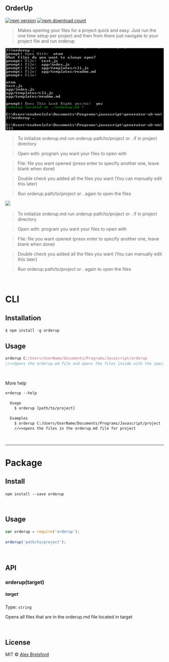 ## OrderUp

[![npm version](https://img.shields.io/npm/v/orderup.svg)](https://www.npmjs.com/package/orderup)
[![npm download count](http://img.shields.io/npm/dm/orderup.svg?style=flat)](http://npmjs.org/orderup)

> Makes opening your files for a project quick and easy. Just run the one time setup per project and then from there just navigate to your project file and run orderup


![demo](orderup.PNG)

> To initialize orderup.md run orderup path/to/project or . if in project directory

> Open with: program you want your files to open with

> File: file you want opened (press enter to specify another one, leave blank when done)

> Double check you added all the files you want (You can manually edit this later)

> Run orderup path/to/project or . again to open the files

![](C:/Users/tnabrelsfo/Pictures/orderup.png)

> To initialize orderup.md run orderup path/to/project or . if in project directory

> Open with: program you want your files to open with

> File: file you want opened (press enter to specify another one, leave blank when done)

> Double check you added all the files you want (You can manually edit this later)

> Run orderup path/to/project or . again to open the files

<br>

# CLI

## Installation

```$ npm install -g orderup```

## Usage

```js
orderup C:/Users/UserName/Documents/Programs/Javascript/orderup
//=>Opens the orderup.md file and opens the files inside with the specified program
```
<br>

More help
```
orderup --help

  Usage
    $ orderup [path/to/project]

  Examples
    $ orderup C:/Users/UserName/Documents/Programs/Javascript/project
    //=>opens the files in the orderup.md file for project
```

<br>

---
# Package

## Install

```npm install --save orderup```

<br>

## Usage

```js
var orderup = require('orderup');

orderup('path/to/project');
```
<br>

## API

### orderup(target)

##### target

Type: `string`

Opens all files that are in the orderup.md file located in target

<br>

## License

MIT © [Alex Brelsford](abrelsfo.github.io)
